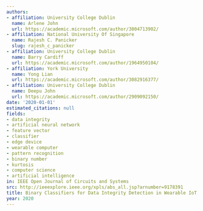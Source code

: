 ```yaml
---
authors:
- affiliation: University College Dublin
  name: Arlene John
  url: https://academic.microsoft.com/author/3004713902/
- affiliation: National University Of Singapore
  name: Rajesh C. Panicker
  slug: rajesh_c_panicker
- affiliation: University College Dublin
  name: Barry Cardiff
  url: https://academic.microsoft.com/author/1964950104/
- affiliation: York University
  name: Yong Lian
  url: https://academic.microsoft.com/author/3082916377/
- affiliation: University College Dublin
  name: Deepu John
  url: https://academic.microsoft.com/author/2909092150/
date: '2020-01-01'
estimated_citations: null
fields:
- data integrity
- artificial neural network
- feature vector
- classifier
- edge device
- wearable computer
- pattern recognition
- binary number
- kurtosis
- computer science
- artificial intelligence
in: IEEE Open Journal of Circuits and Systems
src: http://ieeexplore.ieee.org/xpls/abs_all.jsp?arnumber=9178391
title: Binary Classifiers for Data Integrity Detection in Wearable IoT Edge Devices
year: 2020
---
```

